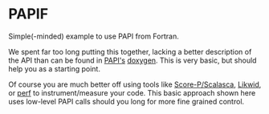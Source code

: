 # PAPIF
Simple(-minded) example to use PAPI from Fortran.

We spent far too long putting this together, lacking a better description of the API than can be found in [PAPI's](http://icl.cs.utk.edu/papi) [doxygen](http://icl.cs.utk.edu/papi/docs/d1/d82/group__PAPIF.html). This is very basic, but should help you as a starting point.

Of course you are much better off using tools like [Score-P/Scalasca](http://scalasca.org/), [Likwid](https://github.com/RRZE-HPC/likwid), or [perf](https://perf.wiki.kernel.org/index.php/Main_Page) to instrument/measure your code. This basic approach shown here uses low-level PAPI calls should you long for more fine grained control.
